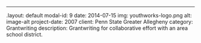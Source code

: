 ---
.layout: default
modal-id: 9
date: 2014-07-15
img: youthworks-logo.png
alt: image-alt
project-date: 2007
client: Penn State Greater Allegheny
category: Grantwriting
description: Grantwriting for collaborative effort with an area school district.
